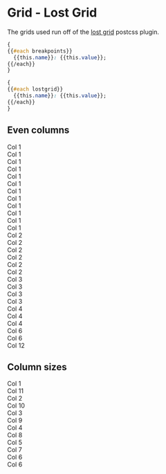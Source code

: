 # Grid - Lost Grid
The grids used run off of the [lost grid](http://lostgrid.org/docs.html) postcss plugin.


```css
{
{{#each breakpoints}}
  {{this.name}}: {{this.value}};
{{/each}}
}
```

```css
{
{{#each lostgrid}}
  {{this.name}}: {{this.value}};
{{/each}}
}
```

## Even columns

<div class="lost-grid demo-grid">
  <div class="lost-grid--col-1">Col 1</div>
  <div class="lost-grid--col-1">Col 1</div>
  <div class="lost-grid--col-1">Col 1</div>
  <div class="lost-grid--col-1">Col 1</div>
  <div class="lost-grid--col-1">Col 1</div>
  <div class="lost-grid--col-1">Col 1</div>
  <div class="lost-grid--col-1">Col 1</div>
  <div class="lost-grid--col-1">Col 1</div>
  <div class="lost-grid--col-1">Col 1</div>
  <div class="lost-grid--col-1">Col 1</div>
  <div class="lost-grid--col-1">Col 1</div>
  <div class="lost-grid--col-1">Col 1</div>
</div>

<div class="lost-grid demo-grid">
  <div class="lost-grid--col-2">Col 2</div>
  <div class="lost-grid--col-2">Col 2</div>
  <div class="lost-grid--col-2">Col 2</div>
  <div class="lost-grid--col-2">Col 2</div>
  <div class="lost-grid--col-2">Col 2</div>
  <div class="lost-grid--col-2">Col 2</div>
</div>


<div class="lost-grid demo-grid">
  <div class="lost-grid--col-3">Col 3</div>
  <div class="lost-grid--col-3">Col 3</div>
  <div class="lost-grid--col-3">Col 3</div>
  <div class="lost-grid--col-3">Col 3</div>
</div>

<div class="lost-grid demo-grid">
  <div class="lost-grid--col-4">Col 4</div>
  <div class="lost-grid--col-4">Col 4</div>
  <div class="lost-grid--col-4">Col 4</div>
</div>

<div class="lost-grid demo-grid">
  <div class="lost-grid--col-6">Col 6</div>
  <div class="lost-grid--col-6">Col 6</div>
</div>

<div class="lost-grid demo-grid">
  <div class="lost-grid--col-12">Col 12</div>
</div>

## Column sizes

<div class="lost-grid demo-grid">
  <div class="lost-grid--col-1">Col 1</div>
  <div class="lost-grid--col-11">Col 11</div>
</div>

<div class="lost-grid demo-grid">
  <div class="lost-grid--col-2">Col 2</div>
  <div class="lost-grid--col-10">Col 10</div>
</div>

<div class="lost-grid demo-grid">
  <div class="lost-grid--col-3">Col 3</div>
  <div class="lost-grid--col-9">Col 9</div>
</div>

<div class="lost-grid demo-grid">
  <div class="lost-grid--col-4">Col 4</div>
  <div class="lost-grid--col-8">Col 8</div>
</div>

<div class="lost-grid demo-grid">
  <div class="lost-grid--col-5">Col 5</div>
  <div class="lost-grid--col-7">Col 7</div>
</div>

<div class="lost-grid demo-grid">
  <div class="lost-grid--col-6">Col 6</div>
  <div class="lost-grid--col-6">Col 6</div>
</div>
